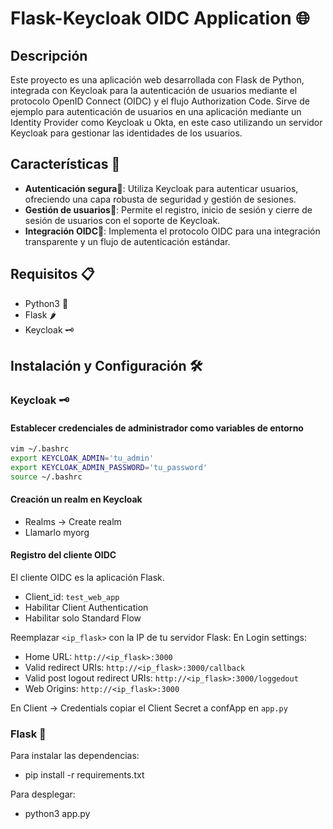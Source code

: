 # Flask-Keycloak OIDC Application 🌐

## Descripción
Este proyecto es una aplicación web desarrollada con Flask de Python, integrada con Keycloak para la autenticación de usuarios mediante el protocolo OpenID Connect (OIDC) y el flujo Authorization Code. 
Sirve de ejemplo para autenticación de usuarios en una aplicación mediante un Identity Provider como Keycloak u Okta, en este caso utilizando un servidor Keycloak para gestionar las identidades de los usuarios.

## Características 🔐
- **Autenticación segura**🔐: Utiliza Keycloak para autenticar usuarios, ofreciendo una capa robusta de seguridad y gestión de sesiones.
- **Gestión de usuarios**👥: Permite el registro, inicio de sesión y cierre de sesión de usuarios con el soporte de Keycloak.
- **Integración OIDC**🔗: Implementa el protocolo OIDC para una integración transparente y un flujo de autenticación estándar.

## Requisitos 📋
- Python3 🐍
- Flask 🌶️
- Keycloak 🗝️

## Instalación y Configuración 🛠️


### Keycloak 🗝️

#### Establecer credenciales de administrador como variables de entorno
```sh
vim ~/.bashrc
export KEYCLOAK_ADMIN='tu_admin'
export KEYCLOAK_ADMIN_PASSWORD='tu_password'
source ~/.bashrc
```

#### Creación un realm en Keycloak

- Realms -> Create realm
- Llamarlo myorg

#### Registro del cliente OIDC

El cliente OIDC es la aplicación Flask.
- Client_id: ``test_web_app``
- Habilitar Client Authentication 
- Habilitar solo Standard Flow

Reemplazar ``<ip_flask>`` con la IP de tu servidor Flask:
En Login settings:
- Home URL: ``http://<ip_flask>:3000``
- Valid redirect URIs: ``http://<ip_flask>:3000/callback``
- Valid post logout redirect URIs: ``http://<ip_flask>:3000/loggedout``
- Web Origins: ``http://<ip_flask>:3000``

En Client -> Credentials copiar el Client Secret a confApp en ``app.py``


### Flask 🐍
Para instalar las dependencias:
- pip install -r requirements.txt

Para desplegar:
- python3 app.py